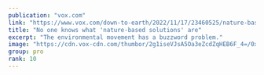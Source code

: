 ```yaml
---
publication: "vox.com"
link: "https://www.vox.com/down-to-earth/2022/11/17/23460525/nature-based-solutions-climate-change-cop27"
title: "No one knows what 'nature-based solutions' are"
excerpt: "The environmental movement has a buzzword problem."
image: "https://cdn.vox-cdn.com/thumbor/2g1iseVJsA5Oa3eZcdZqHEB6F_4=/0x217:2000x1264/fit-in/1200x630/cdn.vox-cdn.com/uploads/chorus_asset/file/24205256/adler_9724.jpg"
group: pro
rank: 10
---
```

